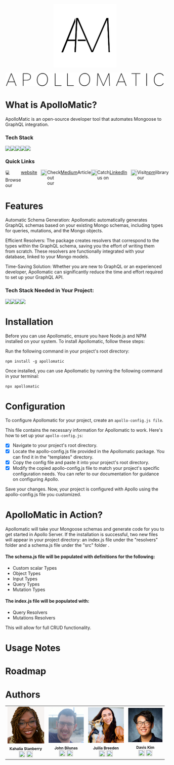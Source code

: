 <p align="center">
<img width="200" height="200" src="https://github.com/KahaliaS/apollomatic-imgs/blob/main/imgs/apollomatic-logo-sm.png">
</p>

<p align="center">
<img  src="https://github.com/KahaliaS/apollomatic-imgs/blob/main/imgs/apollomatic-text-logo.png">
</p>

# What is ApolloMatic?
ApolloMatic is an open-source developer tool that automates Mongoose to GraphQL integration.

### Tech Stack
	
  <div style="display: flex;">
    <img src="https://img.shields.io/badge/JavaScript-323330?style=for-the-badge&logo=javascript&logoColor=F7DF1E"/>
    <img src="https://img.shields.io/badge/Node%20js-339933?style=for-the-badge&logo=nodedotjs&logoColor=white"/>
    <img src = "https://img.shields.io/badge/json-5E5C5C?style=for-the-badge&logo=json&logoColor=white"/>
    <img src= "https://img.shields.io/badge/MongoDB-4EA94B?style=for-the-badge&logo=mongodb&logoColor=white"/>
    <img src="https://img.shields.io/badge/Mongoose-880000.svg?style=for-the-badge&logo=Mongoose&logoColor=white"/> 
  </div>

### Quick Links

<div style="display:flex;">
💻 Browse our <a href="http://www.apollomatic.com/">website</a> &nbsp;&nbsp;&nbsp;
<img src="https://miro.medium.com/v2/resize:fit:1400/1*psYl0y9DUzZWtHzFJLIvTw.png" width="20" height="20"/> Check out our <a href="#"> Medium</a> Article &nbsp;&nbsp;&nbsp;
<img src="https://cdn-icons-png.flaticon.com/256/174/174857.png" width="20" height="20"/>  Catch us on <a href="https://www.linkedin.com/company/apollomatic/">LinkedIn</a> &nbsp;&nbsp;&nbsp;
<img src="https://github.com/get-icon/geticon/blob/master/icons/npm.svg" width="20" height="20"/> Visit our <a href="https://www.npmjs.com/package/apollomatic">npm </a> library
</div>

# Features
Automatic Schema Generation: Apollomatic automatically generates GraphQL schemas based on your existing Mongo schemas, including types for queries, mutations, and the Mongo objects.

Efficient Resolvers: The package creates resolvers that correspond to the types within the GraphQL schema, saving you the effort of writing them from scratch. These resolvers are functionally integrated with your database, linked to your Mongo models.

Time-Saving Solution: Whether you are new to GraphQL or an experienced developer, Apollomatic can significantly reduce the time and effort required to set up your GraphQL API.

### Tech Stack Needed in Your Project:
<div style="display: flex;">
<img src="https://img.shields.io/badge/Mongoose-880000.svg?style=for-the-badge&logo=Mongoose&logoColor=white"/>
<img src= "https://img.shields.io/badge/MongoDB-4EA94B?style=for-the-badge&logo=mongodb&logoColor=white"/>
<img src="https://img.shields.io/badge/Apollo%20GraphQL-311C87.svg?style=for-the-badge&logo=Apollo-GraphQL&logoColor=white"/>
<img src="https://img.shields.io/badge/Node%20js-339933?style=for-the-badge&logo=nodedotjs&logoColor=white"/>
</div>

# Installation
Before you can use Apollomatic, ensure you have Node.js and NPM installed on your system. To install Apollomatic, follow these steps:

Run the following command in your project's root directory:

`npm install -g apollomatic`

Once installed, you can use Apollomatic by running the following command in your terminal:

`npx apollomatic`

# Configuration

To configure Apollomatic for your project, create an `apollo-config.js file`. 

This file contains the necessary information for Apollomatic to work. Here's how to set up your `apollo-config.js`:

- [x] Navigate to your project's root directory.
- [x] Locate the apollo-config.js file provided in the Apollomatic package. You can find it in the "templates" directory.
- [x] Copy the config file and paste it into your project's root directory.
- [x] Modify the copied apollo-config.js file to match your project's specific configuration needs. You can refer to our documentation for guidance on configuring Apollo.

Save your changes. Now, your project is configured with Apollo using the apollo-config.js file you customized.

# ApolloMatic in Action?

Apollomatic will take your Mongoose schemas and generate code for you to get started in Apollo Server. If the installation is successful, two new files will appear in your project directory: an index.js file under the "resolvers" folder and a schema.js file under the "src" folder .

#### The schema.js file will be populated with definitions for the following:
- Custom scalar Types
- Object Types
- Input Types
- Query Types
- Mutation Types

#### The index.js file will be populated with:
- Query Resolvers
- Mutations Resolvers

This will allow for full CRUD functionality. 

# Usage Notes

# Roadmap

# Authors

<table>
  <tr>
    <td align="center">
      <img src="https://github.com/juliabreeden/ApolloMatic-Web/blob/dev/src/imgs/team/kahalia.png?raw=true" width="140px;" alt=""/>
      <br />
      <sub><b>Kahalia Stanberry</b></sub>
      <br />
      <a href="https://www.linkedin.com/in/kahalia-stanberry/"><img src="https://cdn-icons-png.flaticon.com/256/174/174857.png" width="20" height="20"/></a>
      <a href="https://github.com/KahaliaS"><img src="https://cdn-icons-png.flaticon.com/512/25/25231.png" width="20" height="20"/></a>
    </td>
    <td align="center">
      <img src="https://github.com/juliabreeden/ApolloMatic-Web/blob/dev/src/imgs/team/john.jpeg?raw=true" width="140px;" alt=""/>
      <br />
      <sub><b>John Bilunas</b></sub>
      <br />
      <a href="#"><img src="https://cdn-icons-png.flaticon.com/256/174/174857.png" width="20" height="20"/></a>
      <a href="https://github.com/john-bilunas"><img src="https://cdn-icons-png.flaticon.com/512/25/25231.png" width="20" height="20"/></a>
    </td>
     <td align="center">
      <img src="https://github.com/juliabreeden/ApolloMatic-Web/blob/dev/src/imgs/team/julia.jpeg?raw=true" width="140px;" alt=""/>
      <br />
      <sub><b>Juilia Breeden</b></sub>
      <br />
      <a href="https://www.linkedin.com/in/julia-breeden-0726b692/"><img src="https://cdn-icons-png.flaticon.com/256/174/174857.png" width="20" height="20"/></a>
      <a href="https://github.com/juliabreeden"><img src="https://cdn-icons-png.flaticon.com/512/25/25231.png" width="20" height="20"/></a>
    </td>
     <td align="center">
      <img src="https://github.com/juliabreeden/ApolloMatic-Web/blob/dev/src/imgs/team/davis.jpeg?raw=true" width="140px;" alt=""/>
      <br />
      <sub><b>Davis Kim</b></sub>
      <br />
      <a href="https://www.linkedin.com/in/daviskim-/"><img src="https://cdn-icons-png.flaticon.com/256/174/174857.png" width="20" height="20"/></a>
      <a href="https://github.com/mr-daviskim"><img src="https://cdn-icons-png.flaticon.com/512/25/25231.png" width="20" height="20"/></a>
    </td>
  </tr>
</table>



